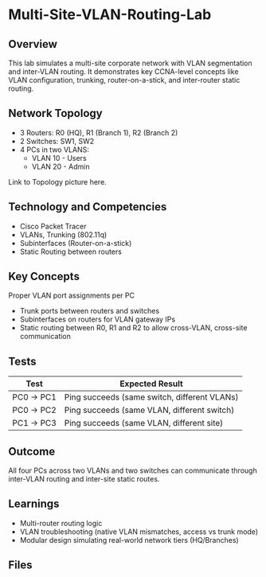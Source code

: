 # Multi-Site-VLAN-Routing-Lab

## Overview
This lab simulates a multi-site corporate network with VLAN segmentation and inter-VLAN routing. 
It demonstrates key CCNA-level concepts like VLAN configuration, trunking, router-on-a-stick, and inter-router static routing.

## Network Topology
- 3 Routers: R0 (HQ), R1 (Branch 1), R2 (Branch 2)
- 2 Switches: SW1, SW2
- 4 PCs in two VLANS:
  - VLAN 10 - Users
  - VLAN 20 - Admin

Link to Topology picture here.

## Technology and Competencies
- Cisco Packet Tracer
- VLANs, Trunking (802.11q)
- Subinterfaces (Router-on-a-stick)
- Static Routing between routers

## Key Concepts
 Proper VLAN port assignments per PC
- Trunk ports between routers and switches
- Subinterfaces on routers for VLAN gateway IPs
- Static routing between R0, R1 and R2 to allow cross-VLAN, cross-site communication

## Tests

| Test | Expected Result |
|------|-----------------|
| PC0 → PC1 | Ping succeeds (same switch, different VLANs) |
| PC0 → PC2 | Ping succeeds (same VLAN, different switch) |
| PC1 → PC3 | Ping succeeds (same VLAN, different site) |

## Outcome

All four PCs across two VLANs and two switches can communicate through inter-VLAN routing and inter-site static routes.


## Learnings

- Multi-router routing logic
- VLAN troubleshooting (native VLAN mismatches, access vs trunk mode)
- Modular design simulating real-world network tiers (HQ/Branches)

## Files
